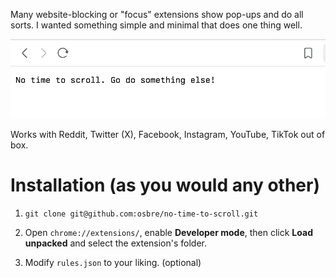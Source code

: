 Many website-blocking or "focus" extensions show pop-ups and do all sorts. I wanted something simple and minimal that does one thing well.

![Preview](./preview.png)

Works with Reddit, Twitter (X), Facebook, Instagram, YouTube, TikTok out of box.

# Installation (as you would any other)

1. `git clone git@github.com:osbre/no-time-to-scroll.git`

2. Open `chrome://extensions/`, enable **Developer mode**, then click **Load unpacked** and select the extension's folder.

3. Modify `rules.json` to your liking. (optional)

